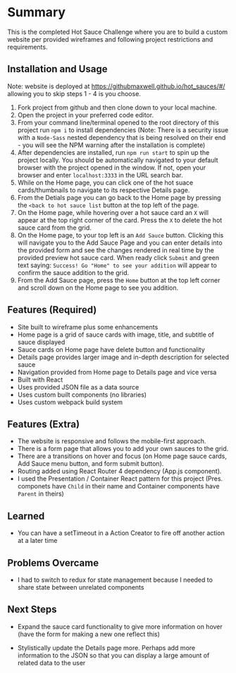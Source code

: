 # Summary

This is the completed Hot Sauce Challenge where you are to build a custom website per provided wireframes and following project restrictions and requirements.

## Installation and Usage

Note: website is deployed at https://githubmaxwell.github.io/hot_sauces/#/ allowing you to skip steps 1 - 4 is you choose.

1. Fork project from github and then clone down to your local machine.
2. Open the project in your preferred code editor.
3. From your command line/terminal opened to the root directory of this project run `npm i` to install dependencies (Note: There is a security issue with a `Node-Sass` nested dependency that is being resolved on their end - you will see the NPM warning after the installation is complete)
4. After dependencies are installed, run `npm run start` to spin up the project locally. You should be automatically navigated to your default browser with the project opened in the window. If not, open your browser and enter `localhost:3333` in the URL search bar.
5. While on the Home page, you can click one of the hot suace cards/thumbnails to navigate to its respective Details page.
6. From the Detials page you can go back to the Home page by pressing the `<back to hot sauce list` button at the top left of the page.
7. On the Home page, while hovering over a hot sauce card an `X` will appear at the top right corner of the card. Press the `X` to delete the hot sauce card from the grid.
8. On the Home page, to your top left is an `Add Sauce` button. Clicking this will navigate you to the Add Sauce Page and you can enter details into the provided form and see the changes rendered in real time by the provided preview hot sauce card. When ready click `Submit` and green text saying: `Success! Go "Home" to see your addition` will appear to confirm the sauce addition to the grid.
9. From the Add Sauce page, press the `Home` button at the top left corner and scroll down on the Home page to see you addition.

## Features (Required)

- Site built to wireframe plus some enhancements
- Home page is a grid of sauce cards with image, title, and subtitle of sauce displayed
- Sauce cards on Home page have delete button and functionality
- Details page provides larger image and in-depth description for selected sauce
- Navigation provided from Home page to Details page and vice versa
- Built with React
- Uses provided JSON file as a data source
- Uses custom built components (no libraries)
- Uses custom webpack build system

## Features (Extra)

- The website is responsive and follows the mobile-first approach.
- There is a form page that allows you to add your own sauces to the grid.
- There are a transitions on hover and focus (on Home page sauce cards, Add Sauce menu button, and form submit button).
- Routing added using React Router 4 dependency (App.js component).
- I used the Presentation / Container React pattern for this project (Pres. componets have `Child` in their name and Container components have `Parent` in theirs)

## Learned

- You can have a setTimeout in a Action Creator to fire off another action at a later time

## Problems Overcame

- I had to switch to redux for state management because I needed to share state between unrelated components

## Next Steps

- Expand the sauce card functionality to give more information on hover (have the form for making a new one reflect this)

- Stylistically update the Details page more. Perhaps add more information to the JSON so that you can display a large amount of related data to the user
